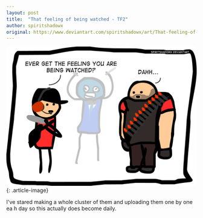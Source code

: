```yaml
---
layout: post
title:  "That feeling of being watched - TF2"
author: spiritshadowx
original: https://www.deviantart.com/spiritshadowx/art/That-feeling-of-being-watched-TF2-304216968
---
```


![](/assets/img/2012-05-25.webp)
{: .article-image}

I've stared making a whole cluster of them and uploading them one by one ea h day so this actually does become daily.
